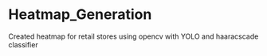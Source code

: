 # Heatmap_Generation
Created heatmap for retail stores using opencv with YOLO and haaracscade classifier 

